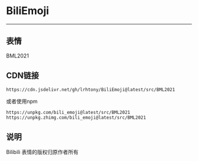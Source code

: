 # BiliEmoji
---
## 表情
BML2021
## CDN链接
```
https://cdn.jsdelivr.net/gh/lrhtony/BiliEmoji@latest/src/BML2021
```
或者使用npm
```
https://unpkg.com/bili_emoji@latest/src/BML2021
https://unpkg.zhimg.com/bili_emoji@latest/src/BML2021
```
## 说明
Bilibili 表情的版权归原作者所有
